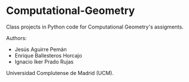 # Computational-Geometry
Class projects in Python code for Computational Geometry's assigments. 

Authors: 
  - Jesús Aguirre Pemán
  - Enrique Ballesteros Horcajo
  - Ignacio Iker Prado Rujas

Universidad Complutense de Madrid (UCM).
